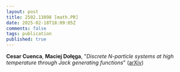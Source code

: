 ```yaml
---
layout: post
title: 2502.13098 [math.PR]
date: 2025-02-18T18:09:05Z
comments: false
tags: publication
published: true
---
```


<b>Cesar Cuenca</b>, <b>Maciej Dołęga</b>, "<i>Discrete $N$-particle systems at high temperature through Jack  generating functions</i>" ([arXiv](http://arxiv.org/abs/2502.13098v1))
